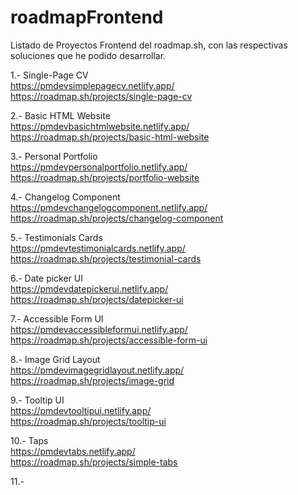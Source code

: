 # roadmapFrontend

Listado de Proyectos Frontend del roadmap.sh, con las respectivas soluciones que he podido desarrollar.

1.- Single-Page CV <br>
https://pmdevsimplepagecv.netlify.app/ <br>
https://roadmap.sh/projects/single-page-cv

2.- Basic HTML Website <br>
https://pmdevbasichtmlwebsite.netlify.app/ <br>
https://roadmap.sh/projects/basic-html-website

3.- Personal Portfolio <br>
https://pmdevpersonalportfolio.netlify.app/ <br>
https://roadmap.sh/projects/portfolio-website

4.- Changelog Component <br>
https://pmdevchangelogcomponent.netlify.app/ <br>
https://roadmap.sh/projects/changelog-component

5.- Testimonials Cards <br>
https://pmdevtestimonialcards.netlify.app/<br>
https://roadmap.sh/projects/testimonial-cards

6.- Date picker UI <br>
https://pmdevdatepickerui.netlify.app/<br>
https://roadmap.sh/projects/datepicker-ui

7.- Accessible Form UI <br>
https://pmdevaccessibleformui.netlify.app/ <br>
https://roadmap.sh/projects/accessible-form-ui

8.- Image Grid Layout <br>
https://pmdevimagegridlayout.netlify.app/<br>
https://roadmap.sh/projects/image-grid

9.- Tooltip UI <br>
https://pmdevtooltipui.netlify.app/<br>
https://roadmap.sh/projects/tooltip-ui

10.- Taps <br>
https://pmdevtabs.netlify.app/<br>
https://roadmap.sh/projects/simple-tabs

11.-
